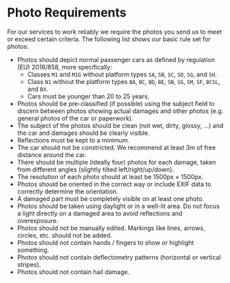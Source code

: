 # Photo Requirements

For our services to work reliably we require the photos you send us to meet or exceed certain
criteria. The following list shows our basic rule set for photos:

  - Photos should depict normal passenger cars as defined by regulation (EU) 2018/858, more specifically:
    - Classes `M1` and `M1G` without platform types `SA`, `SB`, `SC`, `SD`, `SG`, and `SH`.
    - Class `N1` without the platform types `BA`, `BC`, `BD`, `BE`, `SB`, `SG`, `SM`, `SF`, `BCSL`, and `BX`.
    - Cars must be younger than 20 to 25 years.
  - Photos should be pre-classified (if possible) using the subject field to discern between photos showing
    actual damages and other photos (e.g. general photos of the car or paperwork).
  - The subject of the photos should be clean (not wet, dirty, glossy, ...) and the car and damages should
    be clearly visible.
  - Reflections must be kept to a minimum.
  - The car should not be constricted. We recommend at least 3m of free distance around the car.
  - There should be multiple (ideally four) photos for each damage, taken from different angles
    (slightly tilted left/right/up/down).
  - The resolution of each photo should at least be 1500px × 1500px.
  - Photos should be oriented in the correct way or include EXIF data to correctly determine the orientation.
  - A damaged part must be completely visible on at least one photo.
  - Photos should be taken using daylight or in a well-lit area. Do not focus a light directly on a damaged
    area to avoid reflections and overexposure.
  - Photos should not be manually edited. Markings like lines, arrows, circles, etc. should not be added.
  - Photos should not contain hands / fingers to show or highlight something.
  - Photos should not contain deflectometry patterns (horizontal or vertical stripes).
  - Photos should not contain hail damage.
  
